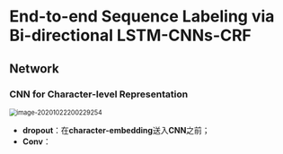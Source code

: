 # End-to-end Sequence Labeling via Bi-directional LSTM-CNNs-CRF

## Network

### CNN for Character-level Representation



<img src="D:\NLP\NLP\BiLSTM-CNNs-CRF\md_pic\CNN.png" alt="image-20201022200229254" style="zoom:80%;" />

* **dropout**：在**character-embedding**送入**CNN**之前；
* **Conv**：